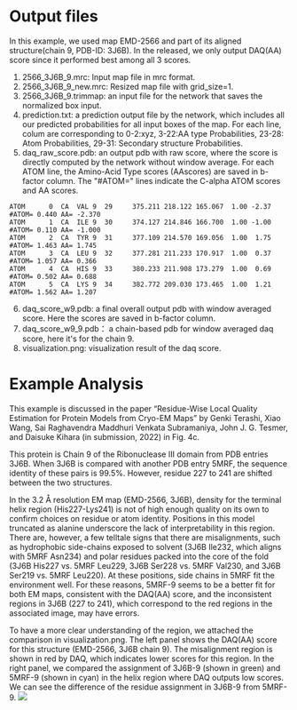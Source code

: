 # Output files 
In this example, we used map EMD-2566 and part of its aligned structure(chain 9, PDB-ID: 3J6B). In the released, we only output DAQ(AA) score since it performed best among all 3 scores.

1. 2566_3J6B_9.mrc: Input map file in mrc format.
2. 2566_3J6B_9_new.mrc: Resized map file with grid_size=1.
3. 2566_3J6B_9.trimmap: an input file for the network that saves the normalized box input.
4. prediction.txt: a prediction output file by the network, which includes all our predicted probabilities for all input boxes of the map.
   For each line, colum are corresponding to 0-2:xyz, 3-22:AA type Probabilities, 23-28: Atom Probabilities, 29-31: Secondary structure Probabilities.
6. daq_raw_score.pdb: an output pdb with raw score, where the score is directly computed by the network without window average. For each ATOM line, the Amino-Acid Type scores (AAscores) are saved in b-factor column. The "#ATOM=" lines indicate the C-alpha ATOM scores and AA scores.
```
ATOM      0  CA  VAL 9  29     375.211 218.122 165.067  1.00 -2.37
#ATOM= 0.440 AA= -2.370
ATOM      1  CA  ILE 9  30     374.127 214.846 166.700  1.00 -1.00
#ATOM= 0.110 AA= -1.000
ATOM      2  CA  TYR 9  31     377.109 214.570 169.056  1.00  1.75
#ATOM= 1.463 AA= 1.745
ATOM      3  CA  LEU 9  32     377.281 211.233 170.917  1.00  0.37
#ATOM= 1.057 AA= 0.366
ATOM      4  CA  HIS 9  33     380.233 211.908 173.279  1.00  0.69
#ATOM= 0.502 AA= 0.688
ATOM      5  CA  LYS 9  34     382.772 209.030 173.465  1.00  1.21
#ATOM= 1.562 AA= 1.207
```
6. daq_score_w9.pdb: a final overall output pdb with window averaged score. Here the scores are saved in b-factor column.
7. daq_score_w9_9.pdb： a chain-based pdb for window averaged daq score, here it's for the chain 9.
8. visualization.png: visualization result of the daq score.  

# Example Analysis
This example is discussed in the paper “Residue-Wise Local Quality Estimation for Protein Models from Cryo-EM Maps” by Genki Terashi,  Xiao Wang, Sai Raghavendra Maddhuri Venkata Subramaniya, John J. G. Tesmer, and Daisuke Kihara (in submission, 2022) in Fig. 4c.

This protein is Chain 9 of the Ribonuclease III domain from PDB entries 3J6B. When 3J6B is compared with another PDB entry 5MRF, the sequence identity of these pairs is 99.5%. However, residue 227 to 241 are shifted between the two structures. 

In the 3.2 Å resolution EM map (EMD-2566, 3J6B), density for the terminal helix region (His227-Lys241) is not of high enough quality on its own to confirm choices on residue or atom identity. Positions in this model truncated as alanine underscore the lack of interpretability in this region. There are, however, a few telltale signs that there are misalignments, such as hydrophobic side-chains exposed to solvent (3J6B Ile232, which aligns with 5MRF Asn234) and polar residues packed into the core of the fold (3J6B His227 vs. 5MRF Leu229, 3J6B Ser228 vs. 5MRF Val230, and 3J6B Ser219 vs. 5MRF Leu220). At these positions, side chains in 5MRF fit the environment well. For these reasons, 5MRF-9 seems to be a better fit for both EM maps, consistent with the DAQ(AA) score, and the inconsistent regions in 3J6B (227 to 241), which correspond to the red regions in the associated image, may have errors.

To have a more clear understanding of the region, we attached the comparison in visualization.png. The left panel shows the DAQ(AA) score for this structure (EMD-2566, 3J6B chain 9). The misalignment region is shown in red by DAQ, which indicates lower scores for this region. In the right panel, we compared the assignment of 3J6B-9 (shown in green) and 5MRF-9 (shown in cyan) in the helix region where DAQ outputs low scores. We can see the difference of the residue assignment in 3J6B-9 from 5MRF-9.
![](https://github.com/kiharalab/DAQ/blob/main/result/visualization.png)
